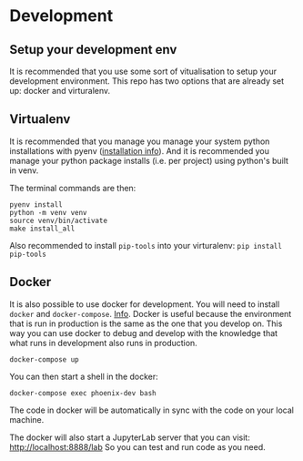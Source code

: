 # Development

## Setup your development env
It is recommended that you use some sort of vitualisation to setup your development environment.
This repo has two options that are already set up: docker and virturalenv.

## Virtualenv
It is recommended that you manage you manage your system python installations with pyenv ([installation info](https://github.com/pyenv/pyenv#installation)).
And it is recommended you manage your python package installs (i.e. per project) using python's built in venv.

The terminal commands are then:
```
pyenv install
python -m venv venv
source venv/bin/activate
make install_all
```
Also recommended to install `pip-tools` into your virturalenv: `pip install pip-tools`

## Docker
It is also possible to use docker for development. You will need to install `docker` and `docker-compose`. [Info](https://docs.docker.com/compose/install/).
Docker is useful because the environment that is run in production is the same as the one that you develop on.
This way you can use docker to debug and develop with the knowledge that what runs in development also runs in production.
```
docker-compose up
```

You can then start a shell in the docker:
```
docker-compose exec phoenix-dev bash
```
The code in docker will be automatically in sync with the code on your local machine.

The docker will also start a JupyterLab server that you can visit: [http://localhost:8888/lab](http://localhost:8888/lab)
So you can test and run code as you need.
